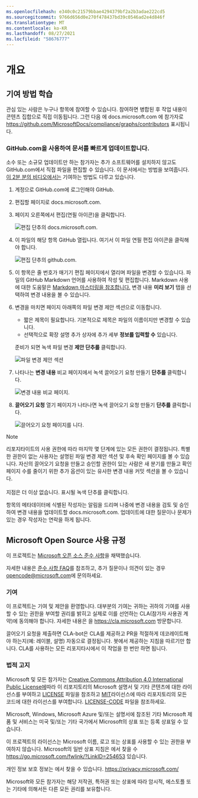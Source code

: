```yaml
---
ms.openlocfilehash: e340c0c21579bbae4294379bf2a2b3adae222cd5
ms.sourcegitcommit: 9766d656d0e270f478437bd39c0546ad2e4d846f
ms.translationtype: MT
ms.contentlocale: ko-KR
ms.lasthandoff: 08/27/2021
ms.locfileid: "58676777"
---
```

# <a name="overview"></a>개요

## <a name="learn-how-to-contribute"></a>기여 방법 학습

관심 있는 사람은 누구나 항목에 참여할 수 있습니다. 참여하면 병합된 후 작업 내용이 콘텐츠 집합으로 직접 이동됩니다. 그런 다음 에 docs.microsoft.com 에 참가자로 <https://github.com/MicrosoftDocs/compliance/graphs/contributors> 표시됩니다.

### <a name="quickly-update-an-article-using-githubcom"></a>GitHub.com을 사용하여 문서를 빠르게 업데이트합니다.

소수 또는 소규모 업데이트만 하는 참가자는 추가 소프트웨어를 설치하지 않고도 GitHub.com에서 직접 파일을 편집할 수 있습니다. 이 문서에서는 방법을 보여줍니다. [이 2분 분의 비디오에서는](https://www.microsoft.com/videoplayer/embed/RE1XQTG) 기여하는 방법도 다루고 있습니다.

1. 계정으로 GitHub.com에 로그인해야 GitHub.
2. 편집할 페이지로 docs.microsoft.com.
3. 페이지 오른쪽에서 편집(연필  아이콘)을 클릭합니다.

   ![편집 단추의 docs.microsoft.com.](compliance/media/quick-update-edit.png)

4. 이 파일의 해당 항목 GitHub 열립니다. 여기서 이  파일 연필 편집 아이콘을 클릭해야 합니다.

   ![편집 단추의 github.com.](compliance/media/quick-update-github.png)

5. 이 항목은 줄 번호가 매기기 편집 페이지에서 열리며 파일을 변경할 수 있습니다. 파일의 GitHub Markdown 언어를 사용하여 작성 및 편집합니다. Markdown 사용에 대한 도움말은 [Markdown 마스터링을 참조합니다.](https://guides.github.com/features/mastering-markdown/) 변경 내용 **미리 보기** 탭을 선택하여 변경 내용을 볼 수 있습니다.

6. 변경을 마치면 페이지 아래쪽의 파일  변경 제안 섹션으로 이동합니다.

   - 짧은 제목이 필요합니다. 기본적으로 제목은 파일의 이름이지만 변경할 수 있습니다.
   - 선택적으로 확장 설명 추가 상자에 추가 세부 **정보를 입력할 수** 있습니다.

   준비가 되면 녹색 파일 변경 **제안 단추를** 클릭합니다.

   ![파일 변경 제안 섹션](compliance/media/propose-file-change.png)

7. 나타나는 **변경 내용** 비교 페이지에서 녹색 끌어오기 요청 만들기 **단추를** 클릭합니다.

   ![변경 내용 비교 페이지.](compliance/media/comparing-changes-page.png)

8. **끌어오기 요청** 열기 페이지가 나타나면 녹색 끌어오기 요청 만들기 **단추를** 클릭합니다.

   ![끌어오기 요청 페이지를 니다.](compliance/media/open-a-pull-request-page.png)

> [!NOTE]
> 리포지타이트의 사용 권한에 따라 마지막 몇 단계에 있는 모든 권한이 결정됩니다. 특별한 권한이 없는 사용자는 설명된 파일 변경 제안 섹션 및 후속 확인 페이지를 볼 수 있습니다.  자신의 끌어오기 요청을 만들고 승인할 권한이 있는  사람은 새 분기를 만들고 확인 페이지 수를 줄이기 위한 추가 옵션이 있는 유사한 변경 내용 커밋 섹션을 볼 수 있습니다.<br/><br/>지점은 더 이상 없습니다. 표시될 녹색 단추를 클릭합니다.

항목의 메타데이터에 식별된 작성자는 알림을 드리며 나중에 변경 내용을 검토 및 승인하여 변경 내용을 업데이트할 docs.microsoft.com. 업데이트에 대한 질문이나 문제가 있는 경우 작성자는 연락을 하게 됩니다.

## <a name="microsoft-open-source-code-of-conduct"></a>Microsoft Open Source 사용 규정

이 프로젝트는 [Microsoft 오픈 소스 준수 사항](https://opensource.microsoft.com/codeofconduct/)을 채택했습니다.

자세한 내용은 [준수 사항 FAQ](https://opensource.microsoft.com/codeofconduct/faq/)를 참조하고, 추가 질문이나 의견이 있는 경우 [opencode@microsoft.com](mailto:opencode@microsoft.com)에 문의하세요.

### <a name="contributing"></a>기여

이 프로젝트는 기여 및 제안을 환영합니다.  대부분의 기여는 귀하는 귀하의 기여를 사용할 수 있는 권한을 부여할 권리를 밝히고 실제로 이를 선언하는 CLA(참가자 사용권 계약)에 동의해야 합니다. 자세한 내용은 을 <https://cla.microsoft.com> 방문합니다.

끌어오기 요청을 제출하면 CLA-bot은 CLA를 제공하고 PR을 적절하게 데코레이트해야 하는지(예: 레이블, 설명) 자동으로 결정됩니다. 봇에서 제공하는 지침을 따르기만 합니다. CLA를 사용하는 모든 리포지타시에서 이 작업을 한 번만 하면 됩니다.

### <a name="legal-notices"></a>법적 고지

Microsoft 및 모든 참가자는 [Creative Commons Attribution 4.0 International Public License에](https://creativecommons.org/licenses/by/4.0/legalcode)따라 이 리포지토리의 Microsoft 설명서 및 기타 콘텐츠에 대한 라이선스를 부여하고 [LICENSE](LICENSE) 파일을 참조하고 [MIT](https://opensource.org/licenses/MIT)라이선스에 따라 리포지토리의 모든 코드에 대한 라이선스를 부여합니다. [LICENSE-CODE](LICENSE-CODE) 파일을 참조하세요.

Microsoft, Windows, Microsoft Azure 및/또는 설명서에 참조된 기타 Microsoft 제품 및 서비스는 미국 및/또는 기타 국가에서 Microsoft의 상표 또는 등록 상표일 수 있습니다.

이 프로젝트의 라이선스는 Microsoft 이름, 로고 또는 상표를 사용할 수 있는 권한을 부여하지 않습니다. Microsoft의 일반 상표 지침은 에서 찾을 수 <https://go.microsoft.com/fwlink/?LinkID=254653> 있습니다.

개인 정보 보호 정보는 에서 찾을 수 있습니다. <https://privacy.microsoft.com/>

Microsoft와 모든 참가자는 해당 저작권, 특허권 또는 상표에 따라 암시적, 에스토플 또는 기타에 의해서든 다른 모든 권리를 보유합니다.
